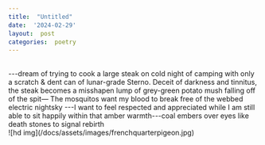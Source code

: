 ```yaml
---
title:  "Untitled"
date:  '2024-02-29'
layout:  post
categories:  poetry
---
```

<br /> 
---dream of trying to cook a large   
steak on cold night of camping with only   
a scratch & dent can of lunar-grade Sterno.  
Deceit of darkness and tinnitus, the steak  
becomes a misshapen lump of grey-green potato  
mush falling off of the spit&#151;  
The mosquitos want my blood to break  
free of the webbed electric nightsky  
---I want to feel respected and appreciated  
while I am still able to sit happily within  
that amber warmth---coal embers over eyes  
like death stones to signal rebirth    
<br />
![hd img](/docs/assets/images/frenchquarterpigeon.jpg)
